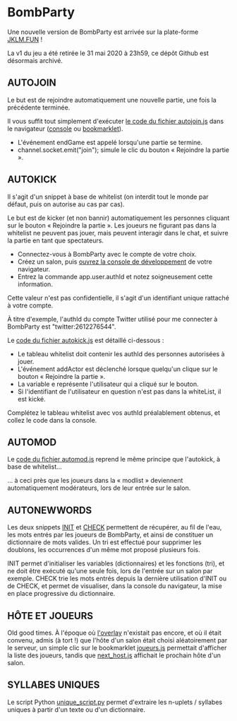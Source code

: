 # BombParty
Une nouvelle version de BombParty est arrivée sur la plate-forme [JKLM.FUN](https://jklm.fun/) !

La v1 du jeu a été retirée le 31 mai 2020 à 23h59, ce dépôt Github est désormais archivé.

## AUTOJOIN
Le but est de rejoindre automatiquement une nouvelle partie, une fois la précédente terminée.

Il vous suffit tout simplement d'exécuter [le code du fichier autojoin.js](autojoin.js) dans le navigateur
([console](http://www.alsacreations.com/astuce/lire/1436-console-javascript.html) ou [bookmarklet](https://en.wikipedia.org/wiki/Bookmarklet)).

* L'événement endGame est appelé lorsqu'une partie se termine.
* channel.socket.emit("join"); simule le clic du bouton « Rejoindre la partie ».

## AUTOKICK
Il s'agit d'un snippet à base de whitelist (on interdit tout le monde par défaut, puis on autorise au cas par cas).

Le but est de kicker (et non bannir) automatiquement les personnes cliquant sur le bouton « Rejoindre la partie ». Les joueurs ne figurant pas dans la whitelist ne peuvent pas jouer, mais peuvent interagir dans le chat, et suivre la partie en tant que spectateurs.

* Connectez-vous à BombParty avec le compte de votre choix.
* Créez un salon, puis [ouvrez la console de développement](http://www.alsacreations.com/astuce/lire/1436-console-javascript.html) de votre navigateur.
* Entrez la commande app.user.authId et notez soigneusement cette information.

Cette valeur n'est pas confidentielle, il s'agit d'un identifiant unique rattaché à votre compte.

À titre d'exemple, l'authId du compte Twitter utilisé pour me connecter à BombParty est "twitter:2612276544".

Le [code du fichier autokick.js](autokick.js) est détaillé ci-dessous :

* Le tableau whitelist doit contenir les authId des personnes autorisées à jouer.
* L'événement addActor est déclenché lorsque quelqu'un clique sur le bouton « Rejoindre la partie ».
* La variable e représente l'utilisateur qui a cliqué sur le bouton.
* Si l'identifiant de l'utilisateur en question n'est pas dans la whiteList, il est kické.

Complétez le tableau whitelist avec vos authId préalablement obtenus, et collez le code dans la console.

## AUTOMOD
Le [code du fichier automod.js](automod.js) reprend le même principe que l'autokick, à base de whitelist...

... à ceci près que les joueurs dans la « modlist » deviennent automatiquement modérateurs, lors de leur entrée sur le salon.

## AUTONEWWORDS

Les deux snippets [INIT](autonewwords_init.js) et [CHECK](autonewwords_check.js) permettent de récupérer, au fil de l'eau, les mots entrés par les joueurs de BombParty, et ainsi de constituer un dictionnaire de mots valides. Un tri est effectué pour supprimer les doublons, les occurrences d'un même mot proposé plusieurs fois.

INIT permet d'initialiser les variables (dictionnaires) et les fonctions (tri), et ne doit être exécuté qu'une seule fois, lors de l'entrée sur un salon par exemple. CHECK trie les mots entrés depuis la dernière utilisation d'INIT ou de CHECK, et permet de visualiser, dans la console du navigateur, la mise en place progressive du dictionnaire.

## HÔTE ET JOUEURS

Old good times. À l'époque où [l'overlay](https://github.com/MrInanimated/bp-overlay) n'existait pas encore, et où il était convenu, admis (à tort !) que l'hôte d'un salon était choisi aléatoirement par le serveur, un simple clic sur le bookmarklet [joueurs.js](joueurs.js) permettait d'afficher la liste des joueurs, tandis que [next_host.js](next_host.js) affichait le prochain hôte d'un salon.

## SYLLABES UNIQUES
Le script Python [unique_script.py](unique_script.py) permet d'extraire les n-uplets / syllabes uniques à partir d'un texte ou d'un dictionnaire.
